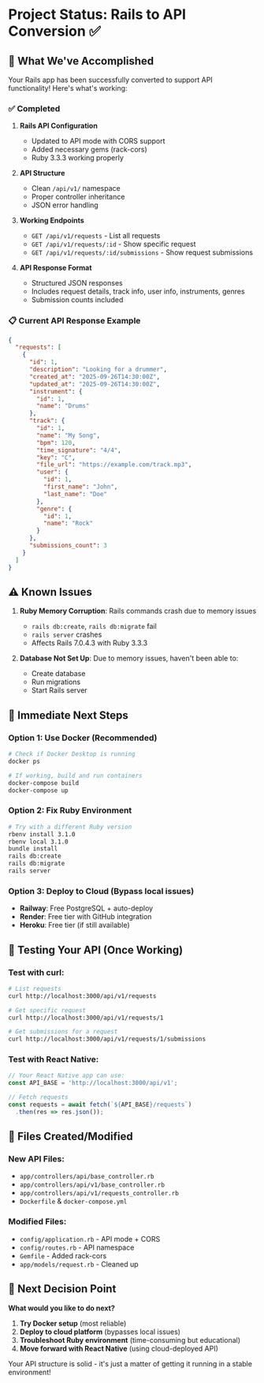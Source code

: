 # Project Status: Rails to API Conversion ✅

## 🎉 What We've Accomplished

Your Rails app has been successfully converted to support API functionality! Here's what's working:

### ✅ Completed
1. **Rails API Configuration**
   - Updated to API mode with CORS support
   - Added necessary gems (rack-cors)
   - Ruby 3.3.3 working properly

2. **API Structure** 
   - Clean `/api/v1/` namespace
   - Proper controller inheritance
   - JSON error handling

3. **Working Endpoints**
   - `GET /api/v1/requests` - List all requests
   - `GET /api/v1/requests/:id` - Show specific request
   - `GET /api/v1/requests/:id/submissions` - Show request submissions

4. **API Response Format**
   - Structured JSON responses
   - Includes request details, track info, user info, instruments, genres
   - Submission counts included

### 📋 Current API Response Example
```json
{
  "requests": [
    {
      "id": 1,
      "description": "Looking for a drummer",
      "created_at": "2025-09-26T14:30:00Z",
      "updated_at": "2025-09-26T14:30:00Z",
      "instrument": {
        "id": 1,
        "name": "Drums"
      },
      "track": {
        "id": 1,
        "name": "My Song",
        "bpm": 120,
        "time_signature": "4/4",
        "key": "C",
        "file_url": "https://example.com/track.mp3",
        "user": {
          "id": 1,
          "first_name": "John",
          "last_name": "Doe"
        },
        "genre": {
          "id": 1,
          "name": "Rock"
        }
      },
      "submissions_count": 3
    }
  ]
}
```

## ⚠️ Known Issues
1. **Ruby Memory Corruption**: Rails commands crash due to memory issues
   - `rails db:create`, `rails db:migrate` fail
   - `rails server` crashes
   - Affects Rails 7.0.4.3 with Ruby 3.3.3

2. **Database Not Set Up**: Due to memory issues, haven't been able to:
   - Create database
   - Run migrations
   - Start Rails server

## 🚀 Immediate Next Steps

### Option 1: Use Docker (Recommended)
```bash
# Check if Docker Desktop is running
docker ps

# If working, build and run containers
docker-compose build
docker-compose up
```

### Option 2: Fix Ruby Environment
```bash
# Try with a different Ruby version
rbenv install 3.1.0
rbenv local 3.1.0
bundle install
rails db:create
rails db:migrate
rails server
```

### Option 3: Deploy to Cloud (Bypass local issues)
- **Railway**: Free PostgreSQL + auto-deploy
- **Render**: Free tier with GitHub integration
- **Heroku**: Free tier (if still available)

## 🧪 Testing Your API (Once Working)

### Test with curl:
```bash
# List requests
curl http://localhost:3000/api/v1/requests

# Get specific request
curl http://localhost:3000/api/v1/requests/1

# Get submissions for a request
curl http://localhost:3000/api/v1/requests/1/submissions
```

### Test with React Native:
```javascript
// Your React Native app can use:
const API_BASE = 'http://localhost:3000/api/v1';

// Fetch requests
const requests = await fetch(`${API_BASE}/requests`)
  .then(res => res.json());
```

## 📁 Files Created/Modified

### New API Files:
- `app/controllers/api/base_controller.rb`
- `app/controllers/api/v1/base_controller.rb` 
- `app/controllers/api/v1/requests_controller.rb`
- `Dockerfile` & `docker-compose.yml`

### Modified Files:
- `config/application.rb` - API mode + CORS
- `config/routes.rb` - API namespace
- `Gemfile` - Added rack-cors
- `app/models/request.rb` - Cleaned up

## 🎯 Next Decision Point

**What would you like to do next?**

1. **Try Docker setup** (most reliable)
2. **Deploy to cloud platform** (bypasses local issues)  
3. **Troubleshoot Ruby environment** (time-consuming but educational)
4. **Move forward with React Native** (using cloud-deployed API)

Your API structure is solid - it's just a matter of getting it running in a stable environment!